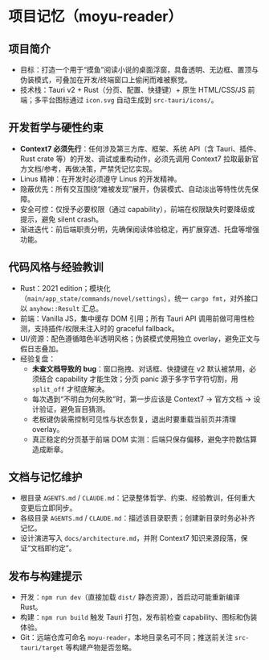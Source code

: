 # 项目记忆（moyu-reader）

## 项目简介
- 目标：打造一个用于“摸鱼”阅读小说的桌面浮窗，具备透明、无边框、置顶与伪装模式，可叠加在开发/终端窗口上偷闲而难被察觉。
- 技术栈：Tauri v2 + Rust（分页、配置、快捷键）+ 原生 HTML/CSS/JS 前端；多平台图标通过 `icon.svg` 自动生成到 `src-tauri/icons/`。

## 开发哲学与硬性约束
- **Context7 必须先行**：任何涉及第三方库、框架、系统 API（含 Tauri、插件、Rust crate 等）的开发、调试或重构动作，必须先调用 Context7 拉取最新官方文档/参考，再做决策，严禁凭记忆实现。
- Linus 精神：在开发时必须遵守 Linus 的开发精神。
- 隐蔽优先：所有交互围绕“难被发现”展开，伪装模式、自动淡出等特性优先保障。
- 安全可控：仅授予必要权限（通过 capability），前端在权限缺失时要降级或提示，避免 silent crash。
- 渐进迭代：前后端职责分明，先确保阅读体验稳定，再扩展穿透、托盘等增强功能。

## 代码风格与经验教训
- Rust：2021 edition；模块化（`main/app_state/commands/novel/settings`），统一 `cargo fmt`，对外接口以 `anyhow::Result` 汇总。
- 前端：Vanilla JS，集中缓存 DOM 引用；所有 Tauri API 调用前做可用性检测，支持插件/权限未注入时的 graceful fallback。
- UI/资源：配色遵循暗色半透明风格；伪装模式使用独立 overlay，避免正文与假日志叠加。
- 经验复盘：
  - **未查文档导致的 bug**：窗口拖拽、对话框、快捷键在 v2 默认被禁用，必须结合 capability 才能生效；分页 panic 源于多字节字符切割，用 `split_off` 才彻底解决。
  - 每次遇到“不明白为何失败”时，第一步应该是 Context7 → 官方文档 → 设计验证，避免盲目猜测。
  - 老板键伪装需控制可见性与状态恢复，退出时要重载当前页并清理 overlay。
  - 真正稳定的分页基于前端 DOM 实测：后端只保存偏移，避免字符数估算造成断章。

## 文档与记忆维护
- 根目录 `AGENTS.md` / `CLAUDE.md`：记录整体哲学、约束、经验教训，任何重大变更后立即同步。
- 各级目录 `AGENTS.md` / `CLAUDE.md`：描述该目录职责；创建新目录时务必补齐记忆。
- 设计演进写入 `docs/architecture.md`，并附 Context7 知识来源段落，保证“文档即约定”。

## 发布与构建提示
- 开发：`npm run dev`（直接加载 `dist/` 静态资源），首启动可能重新编译 Rust。
- 构建：`npm run build` 触发 Tauri 打包，发布前检查 capability、图标和伪装体验。
- Git：远端仓库可命名 `moyu-reader`，本地目录名可不同；推送前关注 `src-tauri/target` 等构建产物是否忽略。
